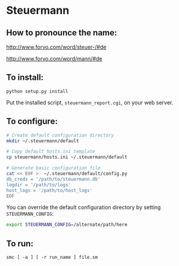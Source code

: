 # Steuermann

## How to pronounce the name:

http://www.forvo.com/word/steuer-/#de

http://www.forvo.com/word/mann/#de


## To install:

```
python setup.py install
```

Put the installed script, `steuermann_report.cgi`, on your web server.

## To configure:

```bash
# Create default configuration directory
mkdir ~/.steuermann/default

# Copy default hosts.ini template
cp steuermann/hosts.ini ~/.steuermann/default

# Generate basic configuration file
cat << EOF >  ~/.steuermann/default/config.py
db_creds = '/path/to/steuermann.db'
logdir = '/path/to/logs'
host_logs = '/path/to/host_logs'
EOF
```

You can override the default configuration directory by setting `STEUERMANN_CONFIG`:

```bash
export STEUERMANN_CONFIG=/alternate/path/here
```

## To run:

```
smc [ -a ] [ -r run_name ] file.sm
```

